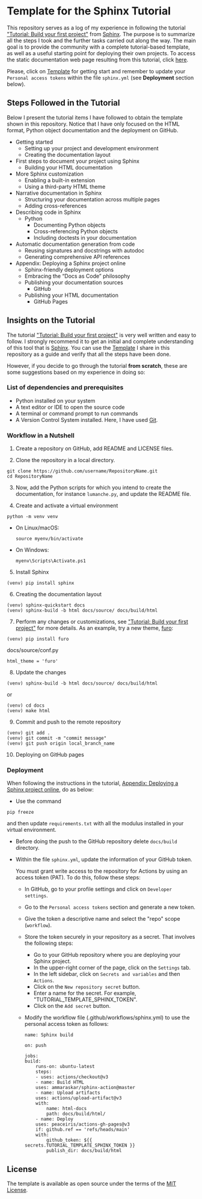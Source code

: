 # Template for the Sphinx Tutorial

This repository serves as a log of my experience in following the tutorial ["Tutorial: Build your first project"](https://www.sphinx-doc.org/en/master/tutorial/index.html) from [Sphinx](https://www.sphinx-doc.org/en/master/index.html). The purpose is to summarize all the steps I took and the further tasks carried out along the way. The main goal is to provide the community with a complete tutorial-based template, as well as a useful starting point for deploying their own projects. To access the static documentation web page resulting from this tutorial, click  [here](https://olcruzgonzalez.github.io/tutorial-template-sphinx/).

Please, click on [Template](https://github.com/olcruzgonzalez/tutorial-template-sphinx/generate) for getting start and remember to update your `Personal access tokens`  within the file `sphinx.yml` (see **Deployment** section below).

## Steps Followed in the Tutorial

Below I present the tutorial items I have followed to obtain the template shown in this repository. Notice that I have only focused on the HTML format, Python object documentation and the deployment on GitHub.

- Getting started 
    * Setting up your project and development environment
    * Creating the documentation layout
- First steps to document your project using Sphinx
    * Building your HTML documentation
- More Sphinx customization
    * Enabling a built-in extension
    * Using a third-party HTML theme
- Narrative documentation in Sphinx
    * Structuring your documentation across multiple pages
    * Adding cross-references
- Describing code in Sphinx
    * Python
        * Documenting Python objects
        * Cross-referencing Python objects
        * Including doctests in your documentation
- Automatic documentation generation from code
    * Reusing signatures and docstrings with autodoc
    * Generating comprehensive API references
- Appendix: Deploying a Sphinx project online
    * Sphinx-friendly deployment options
    * Embracing the “Docs as Code” philosophy
    * Publishing your documentation sources
        * GitHub
    * Publishing your HTML documentation
        * GitHub Pages


## Insights on the Tutorial

The tutorial ["Tutorial: Build your first project"](https://www.sphinx-doc.org/en/master/tutorial/index.html) is very well written and easy to follow. I strongly recommend it to get an initial and complete understanding of this tool that is [Sphinx](https://www.sphinx-doc.org/en/master/index.html). You can use the [Template](https://github.com/olcruzgonzalez/tutorial-template-sphinx/generate) I share in this repository as a guide and verify that all the steps have been done. 

However, if you decide to go through the tutorial **from scratch**, these are some suggestions based on my experience in doing so:

###  List of dependencies and prerequisites

* Python installed on your system
* A text editor or IDE to open the source code
* A terminal or command prompt to run commands
* A Version Control System installed. Here, I have used [Git](https://git-scm.com/).

### Workflow in a Nutshell


1. Create a repository on GitHub, add README and LICENSE files.

2. Clone the repository in a local directory.

```
git clone https://github.com/username/RepositoryName.git
cd RepositoryName
```
3. Now, add the Python scripts for which you intend to create the documentation, for instance `lumanche.py`, and update the README file. 

4. Create and activate a virtual environment

```
python -m venv venv
```
* On Linux/macOS:
 
    ```
    source myenv/bin/activate
    ```
* On Windows: 

    ```
    myenv\Scripts\Activate.ps1
    ```

5. Install Sphinx
```
(venv) pip install sphinx 
```
	
6. Creating the documentation layout 
	
```
(venv) sphinx-quickstart docs
(venv) sphinx-build -b html docs/source/ docs/build/html
```

7. Perform any changes or customizations, see ["Tutorial: Build your first project"](https://www.sphinx-doc.org/en/master/tutorial/index.html) for more details. As an example, try a new theme, [furo](https://github.com/pradyunsg/furo):
```
(venv) pip install furo
```

docs/source/conf.py

    html_theme = 'furo'

8. Update the changes
```
(venv) sphinx-build -b html docs/source/ docs/build/html
```
or 
```
(venv) cd docs
(venv) make html
```

9. Commit and push to the remote repository
```
(venv) git add .
(venv) git commit -m "commit message"
(venv) git push origin local_branch_name
```

10. Deploying on GitHub pages


### Deployment 

When following the instructions in the tutorial, [Appendix: Deploying a Sphinx project online](https://www.sphinx-doc.org/en/master/tutorial/deploying.html), do as below:

* Use the command
```
pip freeze
```
and then update `requirements.txt` with all the modulus installed in your virtual environment.

* Before doing the push to the GitHub repository delete `docs/build` directory.

* Within the file `sphinx.yml`, update the information of your GitHub token.

   You must grant write access to the repository for Actions by using an access token (PAT). To do this, follow these steps:
    
    *  In GitHub, go to your profile settings and click on `Developer settings`.

    * Go to the `Personal access tokens` section and generate a new token.

    * Give the token a descriptive name and select the "repo" scope (`workflow`).

    * Store the token securely in your repository as a secret. That involves the following steps:
        - Go to your GitHub repository where you are deploying your Sphinx project.
        - In the upper-right corner of the page, click on the `Settings` tab.
        - In the left sidebar, click on `Secrets and variables` and then `Actions`.
        - Click on the `New repository secret` button.
        - Enter a name for the secret. For example, "TUTORIAL_TEMPLATE_SPHINX_TOKEN".
        - Click on the `Add secret` button.
        
    * Modify the workflow file (.github/workflows/sphinx.yml) to use the personal access token as follows:

       
        ```
        name: Sphinx build

        on: push

        jobs:
        build:
            runs-on: ubuntu-latest
            steps:
            - uses: actions/checkout@v3
            - name: Build HTML
            uses: ammaraskar/sphinx-action@master
            - name: Upload artifacts
            uses: actions/upload-artifact@v3
            with:
                name: html-docs
                path: docs/build/html/
            - name: Deploy
            uses: peaceiris/actions-gh-pages@v3
            if: github.ref == 'refs/heads/main'
            with:
                github_token: ${{ secrets.TUTORIAL_TEMPLATE_SPHINX_TOKEN }}
                publish_dir: docs/build/html
        ```


## License

The template is available as open source under the terms of the [MIT License](https://github.com/olcruzgonzalez/tutorial-template-sphinx/blob/main/LICENSE).





